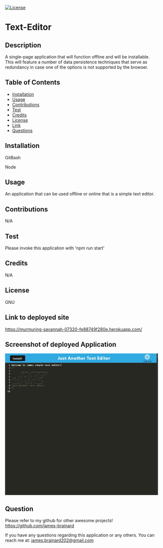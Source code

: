 
  [![License](https://img.shields.io/badge/License-GNU-blue)](https://www.gnu.org/licenses/gpl-3.0)
  # Text-Editor

  ## Description
  A single-page application that will function offline and will be installable. This will feature a number of data persistence techniques that serve as redundancy in case one of the options is not supported by the browser.

  ## Table of Contents
  * [Installation](#install)
  * [Usage](#usage)
  * [Contributions](#contribute)
  * [Test](#test)
  * [Credits](#credits)
  * [License](#license)
  * [Link](#link)
  * [Questions](#question)
  
  ## Installation
  GitBash

  Node

  ## Usage 
  An application that can be used offline or online that is a simple text editor.

  ## Contributions
  N/A

  ## Test
  Please invoke this application with 'npm run start'

  ## Credits
  N/A

  ## License
  GNU

  ## Link to deployed site
  https://murmuring-savannah-07320-fe88749f280e.herokuapp.com/

  ## Screenshot of deployed Application
  ![Screenshot of Application](text-editor-screenshot.JPG)

  ## Question
  Please refer to my github for other awesome projects! https://github.com/james-brainard

  If you have any questions regarding this application or any others. You can reach me at: james.brainard202@gmail.com
